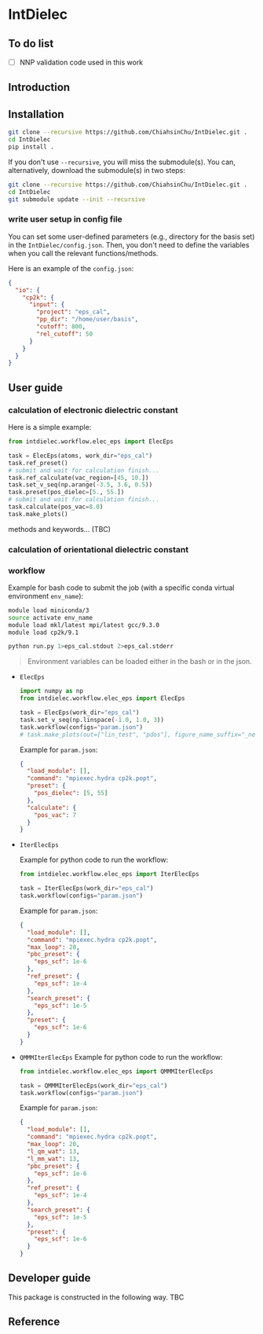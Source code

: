 # IntDielec

## To do list

- [ ] NNP validation code used in this work

## Introduction

## Installation

```bash
git clone --recursive https://github.com/ChiahsinChu/IntDielec.git .
cd IntDielec
pip install .
```

If you don't use `--recursive`, you will miss the submodule(s). You can, alternatively, download the submodule(s) in two steps:

```bash
git clone --recursive https://github.com/ChiahsinChu/IntDielec.git .
cd IntDielec
git submodule update --init --recursive
```

### write user setup in config file

You can set some user-defined parameters (e.g., directory for the basis set) in the `IntDielec/config.json`. Then, you don't need to define the variables when you call the relevant functions/methods.

Here is an example of the `config.json`:

```json
{
  "io": {
    "cp2k": {
      "input": {
        "project": "eps_cal",
        "pp_dir": "/home/user/basis",
        "cutoff": 800,
        "rel_cutoff": 50
      }
    }
  }
}
```

## User guide

### calculation of electronic dielectric constant

Here is a simple example:

```python
from intdielec.workflow.elec_eps import ElecEps

task = ElecEps(atoms, work_dir="eps_cal")
task.ref_preset()
# submit and wait for calculation finish...
task.ref_calculate(vac_region=[45, 10.])
task.set_v_seq(np.arange(-3.5, 3.6, 0.5))
task.preset(pos_dielec=[5., 55.])
# submit and wait for calculation finish...
task.calculate(pos_vac=8.0)
task.make_plots()
```

methods and keywords... (TBC)

### calculation of orientational dielectric constant

### workflow

Example for bash code to submit the job (with a specific conda virtual environment `env_name`):

```bash
module load miniconda/3
source activate env_name
module load mkl/latest mpi/latest gcc/9.3.0
module load cp2k/9.1

python run.py 1>eps_cal.stdout 2>eps_cal.stderr
```

> Environment variables can be loaded either in the bash or in the json.

- `ElecEps`

  ```python
  import numpy as np
  from intdielec.workflow.elec_eps import ElecEps

  task = ElecEps(work_dir="eps_cal")
  task.set_v_seq(np.linspace(-1.0, 1.0, 3))
  task.workflow(configs="param.json")
  # task.make_plots(out=["lin_test", "pdos"], figure_name_suffix="_new")
  ```

  Example for `param.json`:

  ```json
  {
    "load_module": [],
    "command": "mpiexec.hydra cp2k.popt",
    "preset": {
      "pos_dielec": [5, 55]
    },
    "calculate": {
      "pos_vac": 7
    }
  }
  ```

- `IterElecEps`

  Example for python code to run the workflow:

  ```python
  from intdielec.workflow.elec_eps import IterElecEps

  task = IterElecEps(work_dir="eps_cal")
  task.workflow(configs="param.json")
  ```

  Example for `param.json`:

  ```json
  {
    "load_module": [],
    "command": "mpiexec.hydra cp2k.popt",
    "max_loop": 20,
    "pbc_preset": {
      "eps_scf": 1e-6
    },
    "ref_preset": {
      "eps_scf": 1e-4
    },
    "search_preset": {
      "eps_scf": 1e-5
    },
    "preset": {
      "eps_scf": 1e-6
    }
  }
  ```

- `QMMMIterElecEps`
  Example for python code to run the workflow:

  ```python
  from intdielec.workflow.elec_eps import QMMMIterElecEps

  task = QMMMIterElecEps(work_dir="eps_cal")
  task.workflow(configs="param.json")
  ```

  Example for `param.json`:

  ```json
  {
    "load_module": [],
    "command": "mpiexec.hydra cp2k.popt",
    "max_loop": 20,
    "l_qm_wat": 13,
    "l_mm_wat": 13,
    "pbc_preset": {
      "eps_scf": 1e-6
    },
    "ref_preset": {
      "eps_scf": 1e-4
    },
    "search_preset": {
      "eps_scf": 1e-5
    },
    "preset": {
      "eps_scf": 1e-6
    }
  }
  ```

## Developer guide

This package is constructed in the following way. TBC

## Reference
